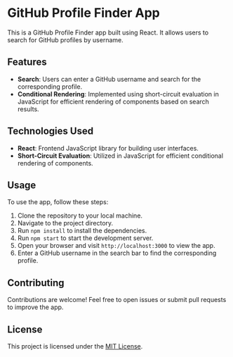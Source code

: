 # GitHub Profile Finder App

This is a GitHub Profile Finder app built using React. It allows users to search for GitHub profiles by username.

## Features

- **Search**: Users can enter a GitHub username and search for the corresponding profile.
- **Conditional Rendering**: Implemented using short-circuit evaluation in JavaScript for efficient rendering of components based on search results.

## Technologies Used

- **React**: Frontend JavaScript library for building user interfaces.
- **Short-Circuit Evaluation**: Utilized in JavaScript for efficient conditional rendering of components.

## Usage

To use the app, follow these steps:

1. Clone the repository to your local machine.
2. Navigate to the project directory.
3. Run `npm install` to install the dependencies.
4. Run `npm start` to start the development server.
5. Open your browser and visit `http://localhost:3000` to view the app.
6. Enter a GitHub username in the search bar to find the corresponding profile.

## Contributing

Contributions are welcome! Feel free to open issues or submit pull requests to improve the app.

## License

This project is licensed under the [MIT License](LICENSE).

